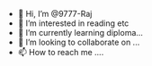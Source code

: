 - 👋 Hi, I’m @9777-Raj
- 👀 I’m interested in reading etc
- 🌱 I’m currently learning diploma... 
- 💞️ I’m looking to collaborate on ...
- 📫 How to reach me .... 

<!---
9777-Raj/9777-Raj is a ✨ special ✨ repository because its `README.md` (this file) appears on your GitHub profile.
You can click the Preview link to take a look at your changes.
--->
